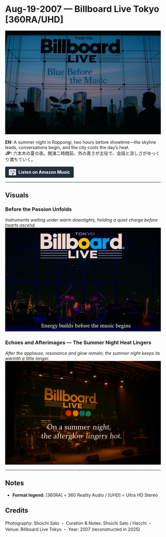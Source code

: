 # Aug-19-2007 — Billboard Live Tokyo [360RA/UHD]

![Blue Before the Music](images/blue-before-the-music.jpg "Blue Before the Music — twilight blue and skyline before the music")

**EN:** A summer night in Roppongi, two hours before showtime—the skyline leads, conversations begin, and the city cools the day’s heat.  
**JP:** 六本木の夏の夜。開演二時間前、外の青さが主役で、会話と涼しさがゆっくり満ちていく。

<a href="https://music.amazon.co.jp/user-playlists/xxxxxxxxxxxxxxxxxxxx" style="display:inline-flex; align-items:center; text-decoration:none; padding:8px 12px; background:#232F3E; border-radius:4px; color:#fff; font-weight:bold; font-size:14px;">
  <img src="images/music-note-icon.png" alt="Music" style="height:20px; margin-right:8px;">
  Listen on Amazon Music
</a>

---

## Visuals

### Before the Passion Unfolds
*Instruments waiting under warm downlights, holding a quiet charge before hearts ascend.*  
![Before the Passion Unfolds](images/before-the-passion-unfolds.jpg "Before the Passion Unfolds — warm downlights, instruments aglow")

### Echoes and Afterimages — The Summer Night Heat Lingers
*After the applause, resonance and glow remain; the summer night keeps its warmth a little longer.*  
![Echoes and Afterimages](images/echoes-and-afterimages.jpg "Echoes and Afterimages — lingering resonance and city lights")

---

## Notes
- **Format legend:** [360RA] = 360 Reality Audio / [UHD] = Ultra HD Stereo  

## Credits
Photography: Shoichi Sato ・ Curation & Notes: Shoichi Sato / Hacchi ・ Venue: Billboard Live Tokyo ・ Year: 2007 (reconstructed in 2025)
